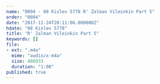 ```yaml
---
name: "0094 - 08 Kislev 5778 R' Zalman Vileinkin Part 5"
order: "0094"
date: "2017-11-24T20:11:06.000000Z"
hdate: "08 Kislev 5778"
title: "R' Zalman Vileinkin Part 5"
keywords: []
file:
- ext: ".m4a"
  mime: "audio/x-m4a"
  size: 486933
  duration: "1:00"
published: true
---
```


